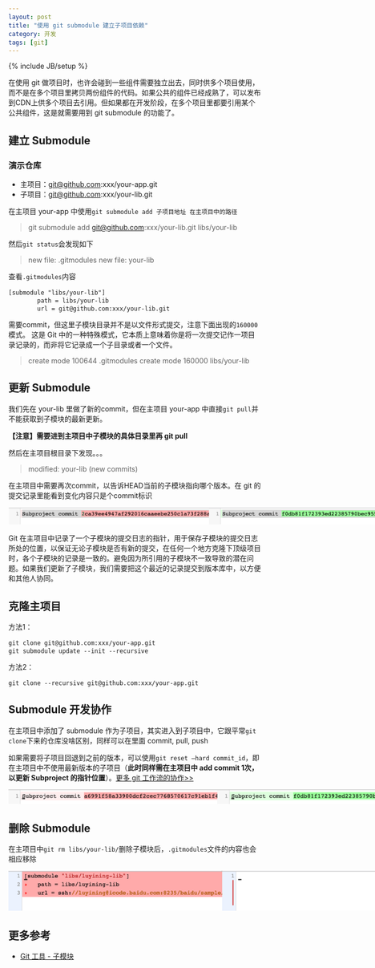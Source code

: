 ```yaml
---
layout: post
title: "使用 git submodule 建立子项目依赖"
category: 开发
tags: [git]
---
```

{% include JB/setup %}

在使用 git 做项目时，也许会碰到一些组件需要独立出去，同时供多个项目使用，而不是在多个项目里拷贝两份组件的代码。如果公共的组件已经成熟了，可以发布到CDN上供多个项目去引用。但如果都在开发阶段，在多个项目里都要引用某个公共组件，这是就需要用到 git submodule 的功能了。

<!-- break -->

建立 Submodule
---------------

### 演示仓库

- 主项目：git@github.com:xxx/your-app.git
- 子项目：git@github.com:xxx/your-lib.git


在主项目 your-app 中使用`git submodule add 子项目地址 在主项目中的路径`

> git submodule add git@github.com:xxx/your-lib.git libs/your-lib

然后`git status`会发现如下

> new file:   .gitmodules
> new file:   your-lib

查看`.gitmodules`内容

```
[submodule "libs/your-lib"]
        path = libs/your-lib
        url = git@github.com:xxx/your-lib.git
```

需要commit，但这里子模块目录并不是以文件形式提交，注意下面出现的`160000`模式。 这是 Git 中的一种特殊模式，它本质上意味着你是将一次提交记作一项目录记录的，而非将它记录成一个子目录或者一个文件。

> create mode 100644 .gitmodules
> create mode 160000 libs/your-lib


更新 Submodule
---------------

我们先在 your-lib 里做了新的commit，但在主项目 your-app 中直接`git pull`并不能获取到子模块的最新更新。

**【注意】需要进到主项目中子模块的具体目录里再 git pull**

然后在主项目根目录下发现。。。

> modified:   your-lib (new commits)

在主项目中需要再次commit，以告诉HEAD当前的子模块指向哪个版本。在 git 的提交记录里能看到变化内容只是个commit标识

<img src="/assets/captures/20161021_sub_commit.png" style="max-width:800px">

Git 在主项目中记录了一个子模块的提交日志的指针，用于保存子模块的提交日志所处的位置，以保证无论子模块是否有新的提交，在任何一个地方克隆下顶级项目时，各个子模块的记录是一致的。避免因为所引用的子模块不一致导致的潜在问题。如果我们更新了子模块，我们需要把这个最近的记录提交到版本库中，以方便和其他人协同。


克隆主项目
----------

方法1：

```
git clone git@github.com:xxx/your-app.git
git submodule update --init --recursive
```

方法2：

```
git clone --recursive git@github.com:xxx/your-app.git
```

Submodule 开发协作
------------------

在主项目中添加了 submodule 作为子项目，其实进入到子项目中，它跟平常`git clone`下来的仓库没啥区别，同样可以在里面 commit, pull, push

如果需要将子项目回退到之前的版本，可以使用`git reset –hard commit_id`，即在主项目中不使用最新版本的子项目（**此时同样需在主项目中 add commit 1次，以更新 Subproject  的指针位置**）。[更多 git 工作流的协作>>](http://blog.csdn.net/wirelessqa/article/category/1522507)

<img src="/assets/captures/20161021_sub_rollback.png" style="max-width:800px">


删除 Submodule
---------------

在主项目中`git rm libs/your-lib/`删除子模块后，`.gitmodules`文件的内容也会相应移除

<img src="/assets/captures/20161021_sub_delete.png" style="max-width:800px">


更多参考
--------

- [Git 工具 - 子模块](https://git-scm.com/book/zh/v2/Git-工具-子模块)
